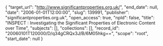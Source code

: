 {
  "target_url": "http://www.significantproperties.org.uk/", 
  "end_date": null, 
  "date": "2006-01-01T12:00:00", 
  "slug": 139991, 
  "publisher": "significantproperties.org.uk", 
  "open_access": true, 
  "npld": false, 
  "title": "INSPECT : Investigating the Significant Properties of Electronic Content over Time", 
  "subjects": [], 
  "collections": [], 
  "record_id": "20060101T120000/D/q34gCRQx3J/B/6M05hkg==", 
  "scope": "root", 
  "start_date": null
}

